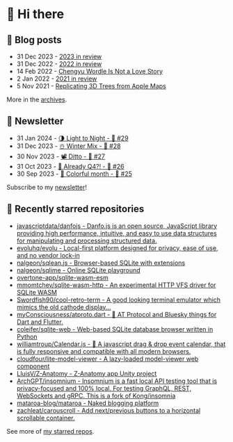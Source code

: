 # 👋 Hi there

## 📝 Blog posts

<!-- feed start -->
- 31 Dec 2023 - [2023 in review](https://cheeaun.com/blog/2023/12/2023-in-review/)
- 31 Dec 2022 - [2022 in review](https://cheeaun.com/blog/2022/12/2022-in-review/)
- 14 Feb 2022 - [Chengyu Wordle Is Not a Love Story](https://cheeaun.com/blog/2022/02/chengyu-wordle-is-not-a-love-story/)
- 2 Jan 2022 - [2021 in review](https://cheeaun.com/blog/2022/01/2021-in-review/)
- 5 Nov 2021 - [Replicating 3D Trees from Apple Maps](https://cheeaun.com/blog/2021/11/replicating-3d-trees-apple-maps/)
<!-- feed end -->

More in the [archives](https://cheeaun.com/blog/archives/).

## 📰 Newsletter

<!-- newsletter start -->
- 31 Jan 2024 - [🌗 Light to Night - 🥫 #29](https://cheeaun.substack.com/p/light-to-night-29)
- 31 Dec 2023 - [☃️ Winter Mix - 🥫 #28](https://cheeaun.substack.com/p/winter-mix-28)
- 30 Nov 2023 - [📽️ Ditto - 🥫 #27](https://cheeaun.substack.com/p/ditto-27)
- 31 Oct 2023 - [🫣 Already Q4?! - 🥫 #26](https://cheeaun.substack.com/p/already-q4-26)
- 30 Sep 2023 - [🎨 Colorful month - 🥫 #25](https://cheeaun.substack.com/p/colorful-month-25)
<!-- newsletter end -->

Subscribe to my [newsletter](https://cheeaun.substack.com/)!

## 🌟 Recently starred repositories

<!-- starred repos start -->
- [javascriptdata/danfojs - Danfo.js is an open source, JavaScript library providing high performance, intuitive, and easy to use data structures for manipulating and processing structured data.](https://github.com/javascriptdata/danfojs)
- [evoluhq/evolu - Local-first platform designed for privacy, ease of use, and no vendor lock-in](https://github.com/evoluhq/evolu)
- [nalgeon/sqlean.js - Browser-based SQLite with extensions](https://github.com/nalgeon/sqlean.js)
- [nalgeon/sqlime - Online SQLite playground](https://github.com/nalgeon/sqlime)
- [overtone-app/sqlite-wasm-esm](https://github.com/overtone-app/sqlite-wasm-esm)
- [mmomtchev/sqlite-wasm-http - An experimental HTTP VFS driver for SQLite WASM](https://github.com/mmomtchev/sqlite-wasm-http)
- [Swordfish90/cool-retro-term - A good looking terminal emulator which mimics the old cathode display...](https://github.com/Swordfish90/cool-retro-term)
- [myConsciousness/atproto.dart - 🦋 AT Protocol and Bluesky things for Dart and Flutter.](https://github.com/myConsciousness/atproto.dart)
- [coleifer/sqlite-web - Web-based SQLite database browser written in Python](https://github.com/coleifer/sqlite-web)
- [williamtroup/Calendar.js - 📅 A javascript drag & drop event calendar, that is fully responsive and compatible with all modern browsers.](https://github.com/williamtroup/Calendar.js)
- [cloudfour/lite-model-viewer - A lazy-loaded model-viewer web component](https://github.com/cloudfour/lite-model-viewer)
- [LluisV/Z-Anatomy - Z-Anatomy app Unity project](https://github.com/LluisV/Z-Anatomy)
- [ArchGPT/insomnium - Insomnium is a fast local API testing tool that is privacy-focused and 100% local. For testing GraphQL, REST, WebSockets and gRPC. This is a fork of Kong/insomnia](https://github.com/ArchGPT/insomnium)
- [mataroa-blog/mataroa - Naked blogging platform](https://github.com/mataroa-blog/mataroa)
- [zachleat/carouscroll - Add next/previous buttons to a horizontal scrollable container.](https://github.com/zachleat/carouscroll)
<!-- starred repos end -->

See more of [my starred repos](https://github.com/stars/cheeaun/).
